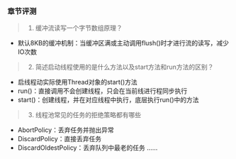 ### 章节评测

> 1. 缓冲流读写一个字节数组原理？
- 默认8KB的缓冲机制：当缓冲区满或主动调用flush()时才进行流的读写，减少IO次数

> 2. 简述启动线程使用的是什么方法以及start方法和run方法的区别？
- 启线程动实际使用Thread对象的start()方法
- run()：直接调用不会创建线程，只会在当前线进行程同步执行
- start()：创建线程，并在对应线程中执行，底层执行run()中的方法

> 3. 线程池常见的任务的拒绝策略都有哪些
- AbortPolicy：丢弃任务并抛出异常
- DiscardPolicy：直接丢弃任务
- DiscardOldestPolicy：丢弃队列中最老的任务
......